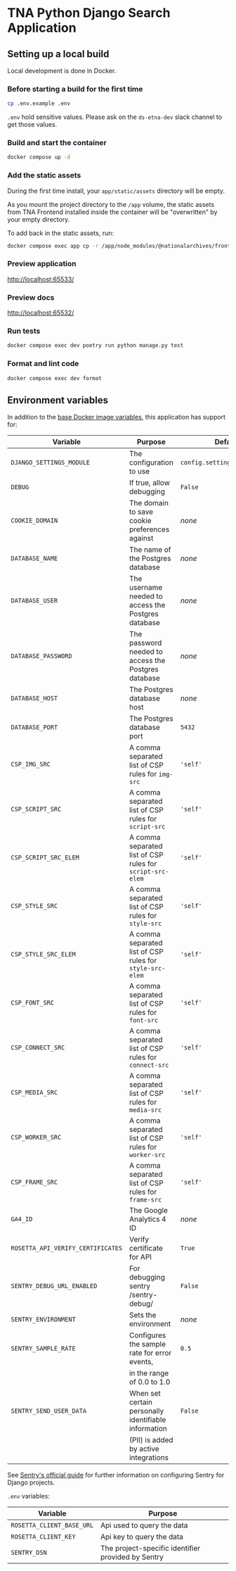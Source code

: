 # TNA Python Django Search Application

## Setting up a local build

Local development is done in Docker.

### Before starting a build for the first time

```sh
cp .env.example .env
```

`.env` hold sensitive values. Please ask on the `ds-etna-dev` slack channel to get those values.

### Build and start the container

```sh
docker compose up -d
```

### Add the static assets

During the first time install, your `app/static/assets` directory will be empty.

As you mount the project directory to the `/app` volume, the static assets from TNA Frontend installed inside the container will be "overwritten" by your empty directory.

To add back in the static assets, run:

```sh
docker compose exec app cp -r /app/node_modules/@nationalarchives/frontend/nationalarchives/assets /app/app/static
```

### Preview application

<http://localhost:65533/>

### Preview docs

<http://localhost:65532/>

### Run tests

```sh
docker compose exec dev poetry run python manage.py test
```

### Format and lint code

```sh
docker compose exec dev format
```

## Environment variables

In addition to the [base Docker image variables](https://github.com/nationalarchives/docker/blob/main/docker/tna-python-django/README.md#environment-variables), this application has support for:

| Variable                          | Purpose                                                   | Default                      |
| --------------------------------- | --------------------------------------------------------- | ---------------------------- |
| `DJANGO_SETTINGS_MODULE`          | The configuration to use                                  | `config.settings.production` |
| `DEBUG`                           | If true, allow debugging                                  | `False`                      |
| `COOKIE_DOMAIN`                   | The domain to save cookie preferences against             | _none_                       |
| `DATABASE_NAME`                   | The name of the Postgres database                         | _none_                       |
| `DATABASE_USER`                   | The username needed to access the Postgres database       | _none_                       |
| `DATABASE_PASSWORD`               | The password needed to access the Postgres database       | _none_                       |
| `DATABASE_HOST`                   | The Postgres database host                                | _none_                       |
| `DATABASE_PORT`                   | The Postgres database port                                | `5432`                       |
| `CSP_IMG_SRC`                     | A comma separated list of CSP rules for `img-src`         | `'self'`                     |
| `CSP_SCRIPT_SRC`                  | A comma separated list of CSP rules for `script-src`      | `'self'`                     |
| `CSP_SCRIPT_SRC_ELEM`             | A comma separated list of CSP rules for `script-src-elem` | `'self'`                     |
| `CSP_STYLE_SRC`                   | A comma separated list of CSP rules for `style-src`       | `'self'`                     |
| `CSP_STYLE_SRC_ELEM`              | A comma separated list of CSP rules for `style-src-elem`  | `'self'`                     |
| `CSP_FONT_SRC`                    | A comma separated list of CSP rules for `font-src`        | `'self'`                     |
| `CSP_CONNECT_SRC`                 | A comma separated list of CSP rules for `connect-src`     | `'self'`                     |
| `CSP_MEDIA_SRC`                   | A comma separated list of CSP rules for `media-src`       | `'self'`                     |
| `CSP_WORKER_SRC`                  | A comma separated list of CSP rules for `worker-src`      | `'self'`                     |
| `CSP_FRAME_SRC`                   | A comma separated list of CSP rules for `frame-src`       | `'self'`                     |
| `GA4_ID`                          | The Google Analytics 4 ID                                 | _none_                       |
| `ROSETTA_API_VERIFY_CERTIFICATES` | Verify certificate for API                                | `True`                       |
| `SENTRY_DEBUG_URL_ENABLED`        | For debugging sentry /sentry-debug/                       | `False`                      |
| `SENTRY_ENVIRONMENT`              | Sets the environment                                      | _none_                       |
| `SENTRY_SAMPLE_RATE`              | Configures the sample rate for error events,              | `0.5`                        |
|                                   | in the range of 0.0 to 1.0                                |                              |
| `SENTRY_SEND_USER_DATA`           | When set certain personally identifiable information      | `False`                      |
|                                   | (PII) is added by active integrations                     |                              |

See [Sentry's official guide](https://docs.sentry.io/platforms/python/guides/django/) for further information on configuring Sentry for Django projects.

`.env` variables:

| Variable                  | Purpose                                            |
| ------------------------- | -------------------------------------------------- |
| `ROSETTA_CLIENT_BASE_URL` | Api used to query the data                         |
| `ROSETTA_CLIENT_KEY`      | Api key to query the data                          |
| `SENTRY_DSN`              | The project-specific identifier provided by Sentry |
